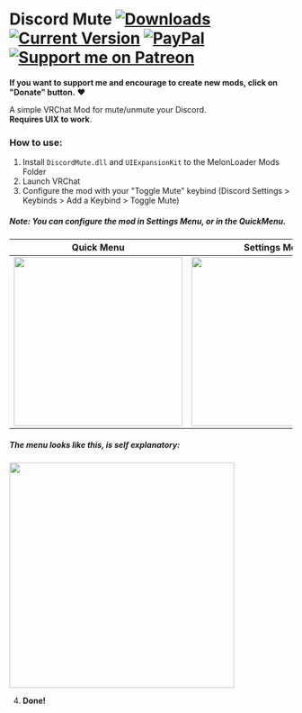 # Discord Mute [![Downloads](https://img.shields.io/github/downloads/Rafacasari/DiscordMute/total?color=blue)](https://github.com/Rafacasari/DiscordMute/releases/latest) [![Current Version](https://img.shields.io/github/v/release/rafacasari/DiscordMute?color=gren&label=version)](https://github.com/Rafacasari/DiscordMute/releases/latest) [![PayPal](https://img.shields.io/static/v1?label=&message=Donate&color=white&logo=paypal)](https://www.paypal.com/donate?hosted_button_id=EGA5V9WLQWHJS) [![Support me on Patreon](https://img.shields.io/endpoint.svg?url=https%3A%2F%2Fshieldsio-patreon.vercel.app%2Fapi%3Fusername%3Drafacasari%26type%3Dpatrons&style=flat)](https://patreon.com/rafacasari)
**If you want to support me and encourage to create new mods, click on "Donate" button.** ❤  

 A simple VRChat Mod for mute/unmute your Discord.  
 **Requires UIX to work**.

### How to use:
1. Install `DiscordMute.dll` and `UIExpansionKit` to the MelonLoader Mods Folder
2. Launch VRChat
3. Configure the mod with your "Toggle Mute" keybind (Discord Settings > Keybinds > Add a Keybind > Toggle Mute)
##### Note: You can configure the mod in Settings Menu, or in the QuickMenu.

Quick Menu           |  Settings Menu
:-------------------------:|:-------------------------:
<img src="https://i.imgur.com/Vd8jcA1.png" width=300>  |  <img src="https://i.imgur.com/htAIxjC.png" width=300>

##### The menu looks like this, is self explanatory:
<img src="https://i.imgur.com/wKOnS1n.png" width=400>

4. **Done!**
